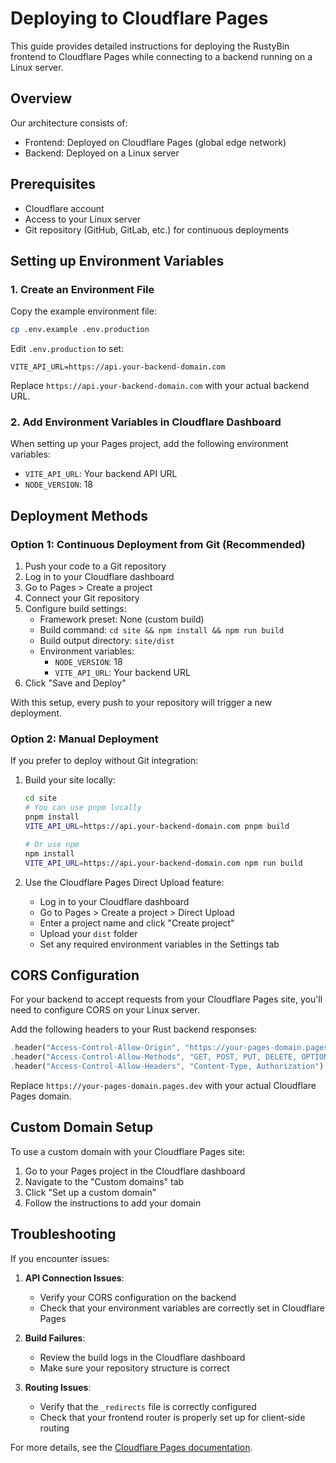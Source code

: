 # Deploying to Cloudflare Pages

This guide provides detailed instructions for deploying the RustyBin frontend to Cloudflare Pages while connecting to a backend running on a Linux server.

## Overview

Our architecture consists of:

- Frontend: Deployed on Cloudflare Pages (global edge network)
- Backend: Deployed on a Linux server

## Prerequisites

- Cloudflare account
- Access to your Linux server
- Git repository (GitHub, GitLab, etc.) for continuous deployments

## Setting up Environment Variables

### 1. Create an Environment File

Copy the example environment file:

```bash
cp .env.example .env.production
```

Edit `.env.production` to set:

```
VITE_API_URL=https://api.your-backend-domain.com
```

Replace `https://api.your-backend-domain.com` with your actual backend URL.

### 2. Add Environment Variables in Cloudflare Dashboard

When setting up your Pages project, add the following environment variables:

- `VITE_API_URL`: Your backend API URL
- `NODE_VERSION`: 18

## Deployment Methods

### Option 1: Continuous Deployment from Git (Recommended)

1. Push your code to a Git repository
2. Log in to your Cloudflare dashboard
3. Go to Pages > Create a project
4. Connect your Git repository
5. Configure build settings:
   - Framework preset: None (custom build)
   - Build command: `cd site && npm install && npm run build`
   - Build output directory: `site/dist`
   - Environment variables:
     - `NODE_VERSION`: 18
     - `VITE_API_URL`: Your backend URL
6. Click "Save and Deploy"

With this setup, every push to your repository will trigger a new deployment.

### Option 2: Manual Deployment

If you prefer to deploy without Git integration:

1. Build your site locally:

   ```bash
   cd site
   # You can use pnpm locally
   pnpm install
   VITE_API_URL=https://api.your-backend-domain.com pnpm build

   # Or use npm
   npm install
   VITE_API_URL=https://api.your-backend-domain.com npm run build
   ```

2. Use the Cloudflare Pages Direct Upload feature:
   - Log in to your Cloudflare dashboard
   - Go to Pages > Create a project > Direct Upload
   - Enter a project name and click "Create project"
   - Upload your `dist` folder
   - Set any required environment variables in the Settings tab

## CORS Configuration

For your backend to accept requests from your Cloudflare Pages site, you'll need to configure CORS on your Linux server.

Add the following headers to your Rust backend responses:

```rust
.header("Access-Control-Allow-Origin", "https://your-pages-domain.pages.dev")
.header("Access-Control-Allow-Methods", "GET, POST, PUT, DELETE, OPTIONS")
.header("Access-Control-Allow-Headers", "Content-Type, Authorization")
```

Replace `https://your-pages-domain.pages.dev` with your actual Cloudflare Pages domain.

## Custom Domain Setup

To use a custom domain with your Cloudflare Pages site:

1. Go to your Pages project in the Cloudflare dashboard
2. Navigate to the "Custom domains" tab
3. Click "Set up a custom domain"
4. Follow the instructions to add your domain

## Troubleshooting

If you encounter issues:

1. **API Connection Issues**:

   - Verify your CORS configuration on the backend
   - Check that your environment variables are correctly set in Cloudflare Pages

2. **Build Failures**:

   - Review the build logs in the Cloudflare dashboard
   - Make sure your repository structure is correct

3. **Routing Issues**:
   - Verify that the `_redirects` file is correctly configured
   - Check that your frontend router is properly set up for client-side routing

For more details, see the [Cloudflare Pages documentation](https://developers.cloudflare.com/pages/).
